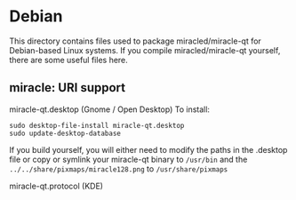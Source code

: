 
Debian
====================
This directory contains files used to package miracled/miracle-qt
for Debian-based Linux systems. If you compile miracled/miracle-qt yourself, there are some useful files here.

## miracle: URI support ##


miracle-qt.desktop  (Gnome / Open Desktop)
To install:

	sudo desktop-file-install miracle-qt.desktop
	sudo update-desktop-database

If you build yourself, you will either need to modify the paths in
the .desktop file or copy or symlink your miracle-qt binary to `/usr/bin`
and the `../../share/pixmaps/miracle128.png` to `/usr/share/pixmaps`

miracle-qt.protocol (KDE)

